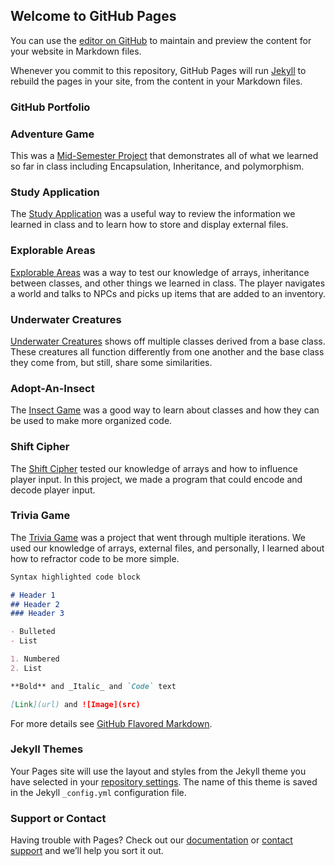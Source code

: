 ## Welcome to GitHub Pages

You can use the [editor on GitHub](https://github.com/TJCampo/githubPortfolio/edit/gh-pages/index.md) to maintain and preview the content for your website in Markdown files.

Whenever you commit to this repository, GitHub Pages will run [Jekyll](https://jekyllrb.com/) to rebuild the pages in your site, from the content in your Markdown files.

### GitHub Portfolio

### Adventure Game

This was a [Mid-Semester Project](https://github.com/TJCampo/githubPortfolio/commit/2653adfb50882214a3a0f7363e3535551fbf012a) that demonstrates all of what we learned so far in class including Encapsulation, Inheritance, and polymorphism.



### Study Application 

The [Study Application](https://github.com/TJCampo/githubPortfolio/commit/2880cd4cd0c86db2c71070b6b8763515275e594f) was a useful way to review the information we learned in class and to learn how to store and display external files. 



### Explorable Areas

[Explorable Areas](https://github.com/TJCampo/githubPortfolio/commit/171722a5144e6eed53d3cbd6bc53d9d7daf63877) was a way to test our knowledge of arrays, inheritance between classes, and other things we learned in class. The player navigates a world and talks to NPCs and picks up items that are added to an inventory. 



### Underwater Creatures

[Underwater Creatures](https://github.com/TJCampo/githubPortfolio/commit/1aa87bc241807f5a6e9913fa414b04df3e1858a7) shows off multiple classes derived from a base class. These creatures all function differently from one another and the base class they come from, but still, share some similarities. 


### Adopt-An-Insect

The [Insect Game](https://github.com/TJCampo/githubPortfolio/commit/48c826a790bff29067c6ea32c36a0e188a99a2fa) was a good way to learn about classes and how they can be used to make more organized code. 



### Shift Cipher

The [Shift Cipher](https://github.com/TJCampo/githubPortfolio/commit/3cf772735f635bb093948ecaf4428ec9f09bac73) tested our knowledge of arrays and how to influence player input. In this project, we made a program that could encode and decode player input. 



### Trivia Game

The [Trivia Game](https://github.com/TJCampo/githubPortfolio/commit/aad7b225f22a3649cb64809f6c98e6a8cd2288ae) was a project that went through multiple iterations. We used our knowledge of arrays, external files, and personally, I learned about how to refractor code to be more simple. 

```markdown
Syntax highlighted code block

# Header 1
## Header 2
### Header 3

- Bulleted
- List

1. Numbered
2. List

**Bold** and _Italic_ and `Code` text

[Link](url) and ![Image](src)
```

For more details see [GitHub Flavored Markdown](https://guides.github.com/features/mastering-markdown/).

### Jekyll Themes

Your Pages site will use the layout and styles from the Jekyll theme you have selected in your [repository settings](https://github.com/TJCampo/githubPortfolio/settings/pages). The name of this theme is saved in the Jekyll `_config.yml` configuration file.

### Support or Contact

Having trouble with Pages? Check out our [documentation](https://docs.github.com/categories/github-pages-basics/) or [contact support](https://support.github.com/contact) and we’ll help you sort it out.
